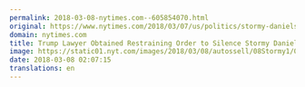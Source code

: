```yaml
---
permalink: 2018-03-08-nytimes.com--605854070.html
original: https://www.nytimes.com/2018/03/07/us/politics/stormy-daniels-trump.html?partner=rss&amp;emc=rss
domain: nytimes.com
title: Trump Lawyer Obtained Restraining Order to Silence Stormy Daniels
image: https://static01.nyt.com/images/2018/03/08/autossell/08Stormy1/08Stormy1-mediumThreeByTwo440.jpg
date: 2018-03-08 02:07:15
translations: en
---
```


